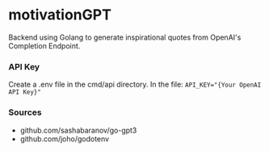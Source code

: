 # motivationGPT
Backend using Golang to generate inspirational quotes from OpenAI's Completion Endpoint.


### API Key
Create a .env file in the cmd/api directory. In the file:
``` API_KEY="{Your OpenAI API Key}" ```

### Sources
- github.com/sashabaranov/go-gpt3
- github.com/joho/godotenv